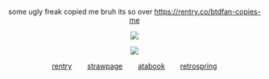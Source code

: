 <div align="center">

some ugly freak copied me bruh its so over
https://rentry.co/btdfan-copies-me
  
![](https://komarev.com/ghpvc/?username=nicejugs&color=lightgrey)  

![](https://files.catbox.moe/xmklbg.png)

[rentry](https://rentry.co/niche)‎⠀⠀⠀[strawpage](https://fibonacci.straw.page)‎⠀⠀⠀[atabook](https://bait.atabook.org/)⠀⠀⠀[retrospring](https://retrospring.net/@tease)
